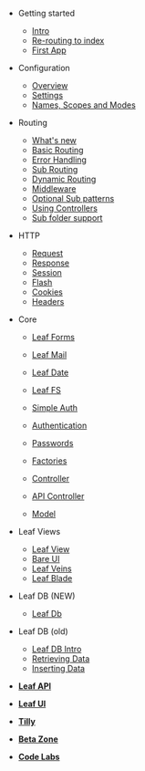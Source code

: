* Getting started
  * [Intro](leaf/v/2.5.0/intro/)
  * [Re-routing to index](leaf/v/2.5.0/intro/htaccess)
  * [First App](leaf/v/2.5.0/intro/first)

* Configuration
  * [Overview](leaf/v/2.5.0/config/)
  * [Settings](leaf/v/2.5.0/config/settings)
  * [Names, Scopes and Modes](leaf/v/2.5.0/config/nsm)

* Routing
  * [What's new](leaf/v/2.5.0/routing/new)
  * [Basic Routing](leaf/v/2.5.0/routing/)
  * [Error Handling](leaf/v/2.5.0/routing/errors)
  * [Sub Routing](leaf/v/2.5.0/routing/sub-routing)
  * [Dynamic Routing](leaf/v/2.5.0/routing/dynamic)
  * [Middleware](leaf/v/2.5.0/routing/middleware)
  * [Optional Sub patterns](leaf/v/2.5.0/routing/sub-patterns)
  * [Using Controllers](leaf/v/2.5.0/routing/controller)
  * [Sub folder support](leaf/v/2.5.0/routing/sub-folder)

* HTTP
  * [Request](leaf/v/2.5.0/http/request)
  * [Response](leaf/v/2.5.0/http/response)
  * [Session](leaf/v/2.5.0/http/session)
  * [Flash](leaf/v/2.5.0/http/flash)
  * [Cookies](leaf/v/2.5.0/http/cookies)
  * [Headers](leaf/v/2.5.0/http/headers)

* Core
  * [Leaf Forms](leaf/v/2.5.0/core/forms)
  * [Leaf Mail](leaf/v/2.5.0/core/mail)
  * [Leaf Date](leaf/v/2.5.0/core/date)
  * [Leaf FS](leaf/v/2.5.0/core/fs)
  
  * [Simple Auth](leaf/v/2.5.0/core/auth)
  * [Authentication](leaf/v/2.5.0/core/authentication)
  * [Passwords](leaf/v/2.5.0/core/passwords)
  
  * [Factories](leaf/v/2.5.0/core/factories)
  * [Controller](leaf/v/2.5.0/core/controller)
  * [API Controller](leaf/v/2.5.0/core/api-controller)
  * [Model](leaf/v/2.5.0/core/model)

* Leaf Views
  * [Leaf View](leaf/v/2.5.0/views/view)
  * [Bare UI](leaf/v/2.5.0/views/bareui)
  * [Leaf Veins](leaf/v/2.5.0/views/veins)
  * [Leaf Blade](leaf/v/2.5.0/views/blade)

* Leaf DB (NEW)
  * [Leaf Db](leaf/v/2.5.0/db/)

* Leaf DB (old)
  * [Leaf DB Intro](leaf/v/2.5.0/database/)
  * [Retrieving Data](leaf/v/2.5.0/database/select)
  * [Inserting Data](leaf/v/2.5.0/database/insert)

* [**Leaf API**](leaf-api/)

* [**Leaf UI**](ui/)

* [**Tilly**](tilly/)

* [**Beta Zone**](leaf/v/2.5.0/beta-zone/)

* [**Code Labs**](codelabls/)
